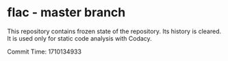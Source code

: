 # flac - master branch

This repository contains frozen state of the repository.
Its history is cleared. It is used only for static code
analysis with Codacy.

Commit Time: 1710134933